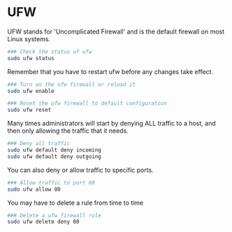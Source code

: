 # UFW
UFW stands for 'Uncomplicated Firewall' and is the default firewall on most Linux systems.

```bash
### Check the status of ufw
sudo ufw status
```
Remember that you have to restart ufw before any changes take effect.
```bash
### Turn on the ufw firewall or reload it
sudo ufw enable
```

```bash
### Reset the ufw firewall to default configuration
sudo ufw reset
```
Many times administrators will start by denying ALL traffic to a host, and then only allowing the traffic that it needs.

```bash
### Deny all traffic
sudo ufw default deny incoming
sudo ufw default deny outgoing
```
You can also deny or allow traffic to specific ports.

```bash
### Allow traffic to port 80
sudo ufw allow 80
```
You may have to delete a rule from time to time

```bash
### Delete a ufw firewall rule
sudo ufw delete deny 80
```
